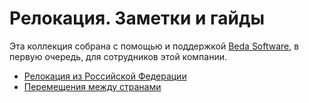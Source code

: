 Релокация. Заметки и гайды
==========================

Эта коллекция собрана с помощью и поддержкой [Beda Software](https://github.com/beda-software), в первую очередь, для сотрудников этой компании.

* [Релокация из Российской Федерации](./from_ru/README.md)
* [Перемещения между странами](./transfer/README.md)
